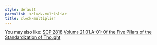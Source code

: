 ```yaml
---
style: default
permalink: Xclock-multiplier
title: clock-multiplier
---
```

You may also like:
[SCP-2818](http://scp-wiki.net/scp-2818)
[Volume 21.01.A-01: Of the Five Pillars of the Standardization of Thought](http://scp-wiki.net/v2101a01)